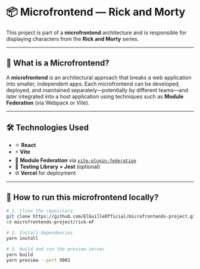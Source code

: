# 📦 Microfrontend — Rick and Morty

This project is part of a **microfrontend** architecture and is responsible for displaying characters from the **Rick and Morty** series.

---

## 🧠 What is a Microfrontend?

A **microfrontend** is an architectural approach that breaks a web application into smaller, independent apps. Each microfrontend can be developed, deployed, and maintained separately—potentially by different teams—and later integrated into a host application using techniques such as **Module Federation** (via Webpack or Vite).

---

## 🛠 Technologies Used

- ⚛️ **React**
- ⚡ **Vite**
- 🧩 **Module Federation** via [`vite-plugin-federation`](https://github.com/originjs/vite-plugin-federation)
- 🧪 **Testing Library + Jest** (optional)
- 🌐 **Vercel** for deployment

---

## 🚀 How to run this microfrontend locally?

```bash
# 1. Clone the repository
git clone https://github.com/ElGuilleOfficial/microfrontends-project.git
cd microfrontends-project/rick-mf

# 2. Install dependencies
yarn install

# 3. Build and run the preview server
yarn build
yarn preview --port 5001
